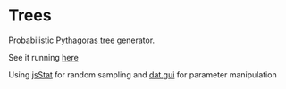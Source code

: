 # Trees

Probabilistic [Pythagoras tree](https://en.wikipedia.org/wiki/Pythagoras_tree_(fractal)) generator.

See it running [here](http://iheredia.github.io/trees/) 

Using [jsStat](http://jstat.github.io/) for random sampling and [dat.gui](http://workshop.chromeexperiments.com/examples/gui/) for parameter manipulation